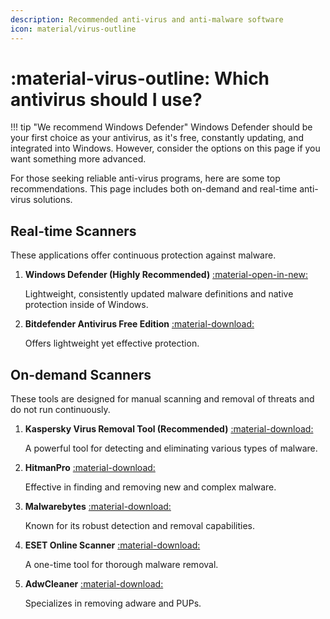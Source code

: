 ```yaml
---
description: Recommended anti-virus and anti-malware software
icon: material/virus-outline
---
```


# :material-virus-outline: Which antivirus should I use?

!!! tip "We recommend Windows Defender"
	Windows Defender should be your first choice as your antivirus, as it's free, constantly updating, and integrated into Windows. However, consider the options on this page if you want something more advanced.

For those seeking reliable anti-virus programs, here are some top recommendations. This page includes both on-demand and real-time anti-virus solutions.

## Real-time Scanners
These applications offer continuous protection against malware.

1. **Windows Defender (Highly Recommended)** [:material-open-in-new:](windowsdefender:)

	Lightweight, consistently updated malware definitions and native protection inside of Windows.

2. **Bitdefender Antivirus Free Edition** [:material-download:](https://download.bitdefender.com/windows/installer/en-us/bitdefender_avfree.exe)

	Offers lightweight yet effective protection.

## On-demand Scanners
These tools are designed for manual scanning and removal of threats and do not run continuously.

1. **Kaspersky Virus Removal Tool (Recommended)** [:material-download:](https://devbuilds.s.kaspersky-labs.com/devbuilds/KVRT/latest/full/KVRT.exe)

	A powerful tool for detecting and eliminating various types of malware.

2. **HitmanPro** [:material-download:](https://download.sophos.com/endpoint/clients/HitmanPro_x64.exe)

	Effective in finding and removing new and complex malware.

3. **Malwarebytes** [:material-download:](https://www.malwarebytes.com/api/downloads/mb-windows?filename=MBSetup.exe)

	Known for its robust detection and removal capabilities.

4. **ESET Online Scanner** [:material-download:](https://download.eset.com/com/eset/tools/online_scanner/latest/esetonlinescanner.exe)

	A one-time tool for thorough malware removal.

5. **AdwCleaner** [:material-download:](https://downloads.malwarebytes.com/file/adwcleaner)

	Specializes in removing adware and PUPs.
